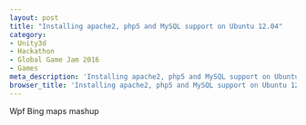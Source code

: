 ```yaml
---
layout: post
title: "Installing apache2, php5 and MySQL support on Ubuntu 12.04"
category: 
- Unity3d
- Hackathon
- Global Game Jam 2016
- Games
meta_description: 'Installing apache2, php5 and MySQL support on Ubuntu 12.04'
browser_title: 'Installing apache2, php5 and MySQL support on Ubuntu 12.04'
---
```


Wpf Bing maps mashup